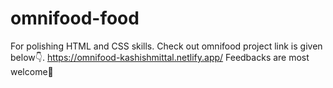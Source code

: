 # omnifood-food
For polishing HTML and CSS skills.
Check out omnifood project link is given below👇.
https://omnifood-kashishmittal.netlify.app/
Feedbacks are most welcome🙌

